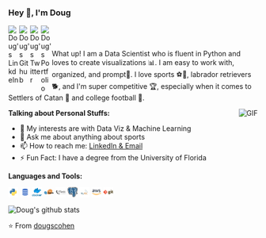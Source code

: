 ### Hey 👋, I'm Doug

<a href="https://www.linkedin.com/in/dougscohen/">
  <img align="left" alt="Doug's LinkdeIn" width="22px" src="https://cdn.jsdelivr.net/npm/simple-icons@v3/icons/linkedin.svg" />
</a>
<a href="https://github.com/dougscohen">
  <img align="left" alt="Doug's Github" width="22px" src="https://cdn.jsdelivr.net/npm/simple-icons@3.1.0/icons/github.svg" />
</a>
<a href="https://twitter.com/dougscohen3">
  <img align="left" alt="Doug's Twitter" width="22px" src="https://cdn.jsdelivr.net/npm/simple-icons@v3/icons/twitter.svg" />
</a>
<a href="https://dougscohen.github.io/">
  <img align="left" alt="Doug's Portfolio" width="22px" src="https://image.flaticon.com/icons/svg/598/598229.svg" />
</a>

<br />
<br />

What up! I am a Data Scientist who is fluent in Python and loves to create visualizations 📊. I am easy to work with, organized, and prompt💯. I love sports ⚽🏀, labrador retrievers 🐕, and I'm super competitive 🏆, especially when it comes to Settlers of Catan 🎲 and college football 🏈. 

  <img align="right" alt="GIF" src="https://media0.giphy.com/media/mW05nwEyXLP0Y/giphy.gif" />

**Talking about Personal Stuffs:**

- 🤔 My interests are with Data Viz & Machine Learning
- 💬 Ask me about anything about sports
- 📫 How to reach me: [LinkedIn & Email](https://www.linkedin.com/in/dougcohen3/detail/contact-info/)
- ⚡ Fun Fact: I have a degree from the University of Florida


**Languages and Tools:**  

<code><img height="20" src="https://raw.githubusercontent.com/github/explore/80688e429a7d4ef2fca1e82350fe8e3517d3494d/topics/python/python.png"></code>
<code><img height="20" src="https://raw.githubusercontent.com/github/explore/80688e429a7d4ef2fca1e82350fe8e3517d3494d/topics/sql/sql.png"></code>
<code><img height="20" src="https://raw.githubusercontent.com/github/explore/80688e429a7d4ef2fca1e82350fe8e3517d3494d/topics/docker/docker.png"></code>
<code><img height="20" src="https://raw.githubusercontent.com/github/explore/80688e429a7d4ef2fca1e82350fe8e3517d3494d/topics/scikit-learn/scikit-learn.png"></code>
<code><img height="20" src="https://raw.githubusercontent.com/github/explore/80688e429a7d4ef2fca1e82350fe8e3517d3494d/topics/flask/flask.png"></code>
<code><img height="20" src="https://raw.githubusercontent.com/github/explore/80688e429a7d4ef2fca1e82350fe8e3517d3494d/topics/postgresql/postgresql.png"></code>
<code><img height="20" src="https://raw.githubusercontent.com/github/explore/80688e429a7d4ef2fca1e82350fe8e3517d3494d/topics/mysql/mysql.png"></code>
<code><img height="20" src="https://raw.githubusercontent.com/github/explore/80688e429a7d4ef2fca1e82350fe8e3517d3494d/topics/aws/aws.png"></code>
<code><img height="20" src="https://raw.githubusercontent.com/github/explore/80688e429a7d4ef2fca1e82350fe8e3517d3494d/topics/git/git.png"></code>

![Doug's github stats](https://github-readme-stats.vercel.app/api?username=dougscohen&show_icons=true&hide_border=true)

⭐️ From [dougscohen](https://github.com/dougscohen)
